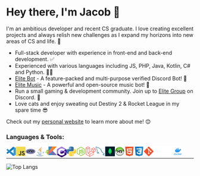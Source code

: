 # Hey there, I'm Jacob 👋
I'm an ambitious developer and recent CS graduate. I love creating excellent projects and always relish new challenges as I expand my horizons into new areas of CS and life. 🚀

- Full-stack developer with experience in front-end and back-end development. ✅
- Experienced with various languages including JS, PHP, Java, Kotlin, C# and Python. 🧑‍💻
- [Elite Bot](https://elite-bot.com) - A feature-packed and multi-purpose verified Discord Bot! 🚀
- [Elite Music](https://github.com/ThatGuyJacobee/Elite-Music) - A powerful and open-source music bot! 🎵
- Run a small gaming & development community. Join up to [Elite Group](https://discord.elite-bot.com) on Discord. 👾
- Love cats and enjoy sweating out Destiny 2 & Rocket League in my spare time 😎

Check out my [personal website](https://jmartyniak.com) to learn more about me! 😊

### Languages & Tools:
<img align="left" alt="Visual Studio Code" width="26px" src="./img/visualstudiocode.svg"/>
<img align="left" alt="JavaScript" width="26px" src="./img/javascript.svg"/>
<img align="left" alt="PHP" width="26px" src="./img/php.png"/>
<img align="left" alt="Java" width="26px" src="./img/Java.png"/>
<img align="left" alt="Kotlin (Android)" width="32px" src="./img/android-kotlin.png"/>
<img align="left" alt="C#" width="26px" src="./img/c-sharp.svg"/>
<img align="left" alt="Python" width="26px" src="./img/python.png"/>
<img align="left" alt="Node.js" width="26px" src="./img/nodejs.svg"/>
<img align="left" alt="Laravel" width="26px" src="./img/laravel-icon.png"/>
<img align="left" alt="MySQL" width="26px" src="./img/mysql.svg"/>
<img align="left" alt="MongoDB" width="26px" src="./img/mongodb.png"/>
<img align="left" alt="HeidiSQL" width="26px" src="./img/heidisql.png"/>
<img align="left" alt="HTML5" width="26px" src="./img/html.svg"/>
<img align="left" alt="CSS3" width="26px" src="./img/css.svg"/>
<img align="left" alt="Git" width="26px" src="./img/git.svg"/>
<img align="left" alt="GitHub" width="26px" src="./img/github-dark.svg"/>
<img align="left" alt="Terminal" width="26px" src="./img/terminal-dark.svg"/>
<img align="left" alt="Docker" width="26px" src="./img/docker.png"/>

<br />

---

![Top Langs](https://github-readme-stats-jakub-martyniaks-projects.vercel.app/api/top-langs/?username=ThatGuyJacobee&show_icons=true&theme=radical&layout=donut&exclude_repo=ZAP-MC,ZAP-Craft-Server,ZAP-Craft-Client,ZAP-FiveM,Elite-Gaming-MC,Elite-Gaming-FiveM)

